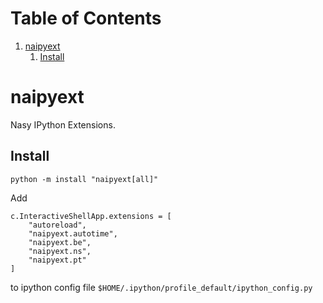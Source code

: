 
# Table of Contents

1.  [naipyext](#orgcf318c9)
    1.  [Install](#orgdfcb1ab)


<a id="orgcf318c9"></a>

# naipyext

Nasy IPython Extensions.


<a id="orgdfcb1ab"></a>

## Install

    python -m install "naipyext[all]"

Add

    c.InteractiveShellApp.extensions = [
        "autoreload",
        "naipyext.autotime",
        "naipyext.be",
        "naipyext.ns",
        "naipyext.pt"
    ]

to ipython config file `$HOME/.ipython/profile_default/ipython_config.py`

